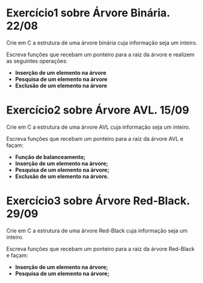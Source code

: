 # Exercício1 sobre Árvore Binária. 22/08

Crie em C a estrutura de uma árvore binária cuja informação seja um inteiro.

Escreva funções que recebam um ponteiro para a raiz da árvore e realizem as seguintes operações:

- **Inserção de um elemento na árvore**
- **Pesquisa de um elemento na árvore**
- **Exclusão de um elemento na árvore**

# Exercício2 sobre Árvore AVL. 15/09

Crie em C a estrutura de uma árvore AVL cuja informação seja um inteiro.

Escreva funções que recebam um ponteiro para a raiz da árvore AVL e façam:
- **Função de balanceamento;**
- **Inserção de um elemento na árvore;**
- **Pesquisa de um elemento na árvore;**
- **Exclusão de um elemento na árvore.**

# Exercício3 sobre Árvore Red-Black. 29/09

Crie em C a estrutura de uma árvore Red-Black cuja informação seja um inteiro.

Escreva funções que recebam um ponteiro para a raiz da árvore Red-Black e façam:
- **Inserção de um elemento na árvore;**
- **Pesquisa de um elemento na árvore;**
